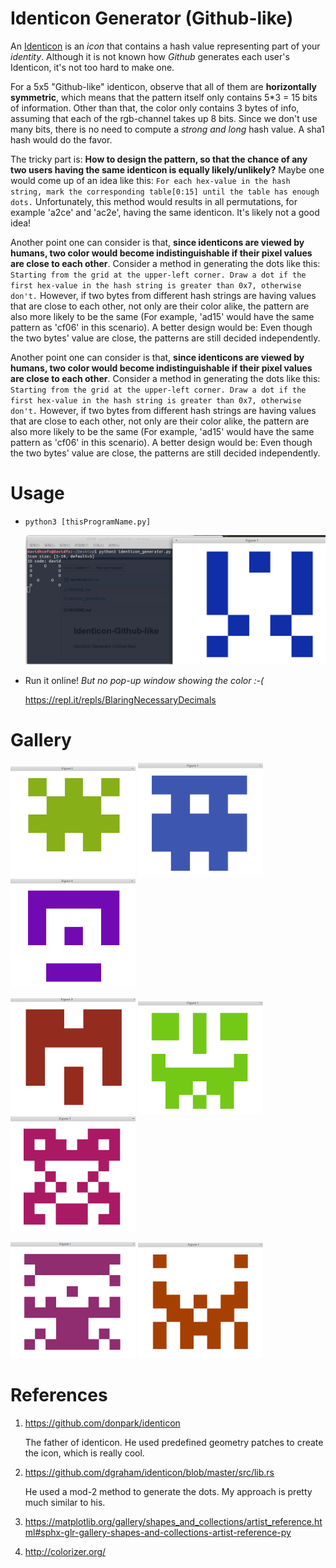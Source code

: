 # Identicon Generator (Github-like)

An [Identicon](https://en.wikipedia.org/wiki/Identicon) is an *icon* that contains a hash value representing part of your *identity*. Although it is not known how *Github* generates each user's Identicon, it's not too hard to make one.

For a 5x5 "Github-like" identicon, observe that all of them are **horizontally symmetric**, which means that the pattern itself only contains 5\*3 = 15 bits of information. Other than that, the color only contains 3 bytes of info, assuming that each of the rgb-channel takes up 8 bits. Since we don't use many bits, there is no need to compute a *strong and long* hash value. A sha1 hash would do the favor.

The tricky part is: **How to design the pattern, so that the chance of any two users having the same identicon is equally likely/unlikely?** Maybe one would come up of an idea like this: `For each hex-value in the hash string, mark the corresponding table[0:15] until the table has enough dots.` Unfortunately, this method would results in all permutations, for example 'a2ce' and 'ac2e', having the same identicon. It's likely not a good idea!

Another point one can consider is that, **since identicons are viewed by humans, two color would become indistinguishable if their pixel values are close to each other**. Consider a method in generating the dots like this: `Starting from the grid at the upper-left corner. Draw a dot if the first hex-value in the hash string is greater than 0x7, otherwise don't.` However, if two bytes from different hash strings are having values that are close to each other, not only are their color alike, the pattern are also more likely to be the same (For example, 'ad15' would have the same pattern as 'cf06' in this scenario). A better design would be: Even though the two bytes' value are close, the patterns are still decided independently.

Another point one can consider is that, **since identicons are viewed by humans, two color would become indistinguishable if their pixel values are close to each other**. Consider a method in generating the dots like this: `Starting from the grid at the upper-left corner. Draw a dot if the first hex-value in the hash string is greater than 0x7, otherwise don't.` However, if two bytes from different hash strings are having values that are close to each other, not only are their color alike, the pattern are also more likely to be the same (For example, 'ad15' would have the same pattern as 'cf06' in this scenario). A better design would be: Even though the two bytes' value are close, the patterns are still decided independently.


# Usage

* `python3 [thisProgramName.py]`
  
  <img src="/res/usage.png" alt="Screenshot" width="800"/>

* Run it online! *But no pop-up window showing the color :-(*

  https://repl.it/repls/BlaringNecessaryDecimals


# Gallery

<img src="/res/pic1.png" alt="icon1" width="200"/> <img src="/res/pic2.png" alt="icon2" width="200"/> <img src="/res/pic3.png" alt="icon3" width="200"/>

<img src="/res/pic5.png" alt="icon5" width="200"/> <img src="/res/pic6.png" alt="icon6" width="200"/> <img src="/res/pic7.png" alt="icon7" width="200"/>

<img src="/res/pic8.png" alt="icon8" width="200"/> <img src="/res/pic9.png" alt="icon9" width="200"/>

# References
1. https://github.com/donpark/identicon

    The father of identicon. He used predefined geometry patches to create the icon, which is really cool.
  
2. https://github.com/dgraham/identicon/blob/master/src/lib.rs

    He used a mod-2 method to generate the dots. My approach is pretty much similar to his.

3. https://matplotlib.org/gallery/shapes_and_collections/artist_reference.html#sphx-glr-gallery-shapes-and-collections-artist-reference-py
4. http://colorizer.org/
